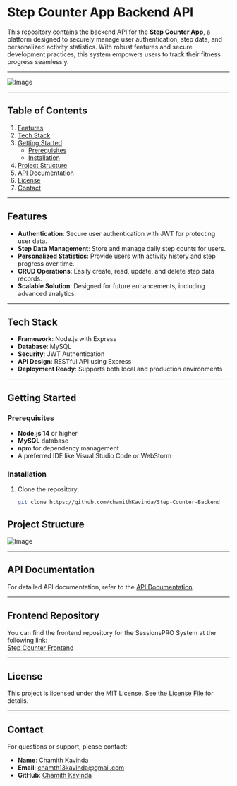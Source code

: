 # Step Counter App Backend API

This repository contains the backend API for the **Step Counter App**, a platform designed to securely manage user authentication, step data, and personalized activity statistics. With robust features and secure development practices, this system empowers users to track their fitness progress seamlessly.

---

![Image](https://github.com/user-attachments/assets/956ca8a5-a6c6-4668-b507-c90d93ba39f7)

---

## Table of Contents

1. [Features](#features)
2. [Tech Stack](#tech-stack)
3. [Getting Started](#getting-started)
   - [Prerequisites](#prerequisites)
   - [Installation](#installation)
4. [Project Structure](#project-structure)
5. [API Documentation](#api-documentation)
6. [License](#license)
7. [Contact](#contact)

---

## Features

- **Authentication**: Secure user authentication with JWT for protecting user data.
- **Step Data Management**: Store and manage daily step counts for users.
- **Personalized Statistics**: Provide users with activity history and step progress over time.
- **CRUD Operations**: Easily create, read, update, and delete step data records.
- **Scalable Solution**: Designed for future enhancements, including advanced analytics.

---

## Tech Stack

- **Framework**: Node.js with Express
- **Database**: MySQL
- **Security**: JWT Authentication
- **API Design**: RESTful API using Express
- **Deployment Ready**: Supports both local and production environments

---

## Getting Started

### Prerequisites

- **Node.js 14** or higher
- **MySQL** database
- **npm** for dependency management
- A preferred IDE like Visual Studio Code or WebStorm

### Installation

1. Clone the repository:
   ```bash
   git clone https://github.com/chamithKavinda/Step-Counter-Backend

## Project Structure

![Image](https://github.com/user-attachments/assets/74af6f4f-5f3f-4926-a39e-9584c3f3efb5)

---

## API Documentation

For detailed API documentation, refer to the [API Documentation](https://documenter.getpostman.com/view/35385399/2sAYdhJA1C).

---

## Frontend Repository

You can find the frontend repository for the SessionsPRO System at the following link:  
[Step Counter Frontend](https://github.com/chamithKavinda/Step-Counter-Frontend)

---

## License

This project is licensed under the MIT License. See the [License File](https://github.com/chamithKavinda/Step-Counter-Backend?tab=MIT-1-ov-file) for details.

---

## Contact

For questions or support, please contact:

- **Name**: Chamith Kavinda  
- **Email**: chamth13kavinda@gmail.com  
- **GitHub**: [Chamith Kavinda](https://github.com/chamithKavinda)
